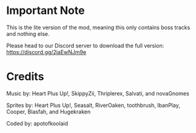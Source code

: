 # Important Note

This is the lite version of the mod, meaning this only contains boss tracks and nothing else. 

Please head to our Discord server to download the full version:
https://discord.gg/2jaEwNJm9e

# Credits

Music by: Heart Plus Up!, SkippyZii, Thriplerex, Salvati, and novaGnomes

Sprites by: Heart Plus Up!, Seasalt, RiverOaken, toothbrush, IbanPlay, Cooper, Blasfah, and Hugekraken

Coded by: apotofkoolaid
